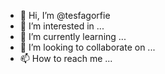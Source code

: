 - 👋 Hi, I’m @tesfagorfie
- 👀 I’m interested in ...
- 🌱 I’m currently learning ...
- 💞️ I’m looking to collaborate on ...
- 📫 How to reach me ...

<!---
tesfagorfie/tesfagorfie is a ✨ special ✨ repository because its `README.md` (this file) appears on your GitHub profile.
You can click the Preview link to take a look at your changes.
--->
